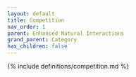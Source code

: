 ```yaml
---
layout: default
title: Competition
nav_order: 1
parent: Enhanced Natural Interactions
grand_parent: Category
has_children: false
---
```

{% include definitions/competition.md %}
